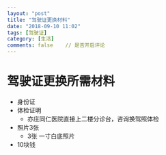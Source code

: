 ```yaml
---
layout: "post"
title: "驾驶证更换材料"
date: "2018-09-10 11:02"
tags: [驾驶证]
category: [生活]
comments: false    // 是否开启评论
---
```


# 驾驶证更换所需材料

- 身份证
- 体检证明
  - 亦庄同仁医院直接上二楼分诊台，咨询换驾照体检
- 照片3张
  - 3张 一寸白底照片
- 10块钱
